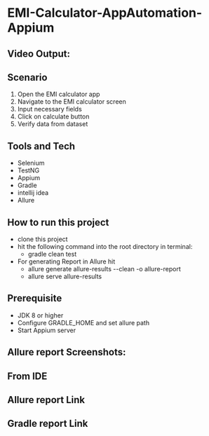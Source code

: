 # EMI-Calculator-AppAutomation-Appium

## Video Output:


## Scenario
1. Open the EMI calculator app 
2. Navigate to the EMI calculator screen
3. Input necessary fields
4. Click on calculate button 
5. Verify data from dataset
   

## Tools and Tech
- Selenium
- TestNG
- Appium
- Gradle
- intellij idea 
- Allure


## How to run this project
- clone this project
- hit the following command into the root directory in terminal:
  - gradle clean test
- For generating Report in Allure hit
  - allure generate allure-results --clean -o allure-report
  - allure serve allure-results        
 

## Prerequisite
- JDK 8 or higher
- Configure GRADLE_HOME and set allure path
- Start Appium server

## Allure report Screenshots:



## From IDE 


## Allure report Link


## Gradle report Link


